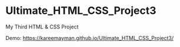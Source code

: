 # Ultimate_HTML_CSS_Project3
My Third HTML &amp; CSS Project

Demo: https://kareemayman.github.io/Ultimate_HTML_CSS_Project3/
